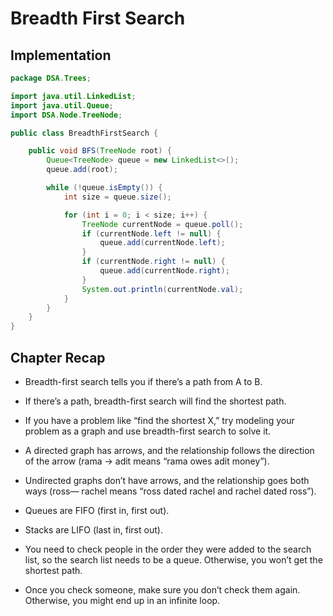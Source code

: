 # Breadth First Search

## Implementation
```java
package DSA.Trees;

import java.util.LinkedList;
import java.util.Queue;
import DSA.Node.TreeNode;

public class BreadthFirstSearch {

    public void BFS(TreeNode root) {
        Queue<TreeNode> queue = new LinkedList<>();
        queue.add(root);

        while (!queue.isEmpty()) {
            int size = queue.size();

            for (int i = 0; i < size; i++) {
                TreeNode currentNode = queue.poll();
                if (currentNode.left != null) {
                    queue.add(currentNode.left);
                }
                if (currentNode.right != null) {
                    queue.add(currentNode.right);
                }
                System.out.println(currentNode.val);
            }
        }
    }
}
```

## Chapter Recap

* Breadth-first search tells you if there’s a path from A to B.

* If there’s a path, breadth-first search will find the shortest path.

* If you have a problem like “find the shortest X,” try modeling your problem as a graph and use breadth-first search to solve it.

* A directed graph has arrows, and the relationship follows the direction of the arrow (rama → adit means “rama owes adit money”).

* Undirected graphs don’t have arrows, and the relationship goes both ways (ross— rachel means “ross dated rachel and rachel dated ross”).

* Queues are FIFO (first in, first out).

* Stacks are LIFO (last in, first out).

* You need to check people in the order they were added to the search list, so the search list needs to be a queue. Otherwise, you won’t get the shortest path.

* Once you check someone, make sure you don’t check them again. Otherwise, you might end up in an infinite loop.

